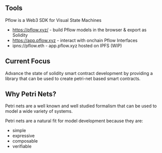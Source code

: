 ## Tools

Pflow is a Web3 SDK for Visual State Machines

- https://pflow.xyz/ - build Pflow models in the browser & export as Solidity
- https://app.pflow.xyz - interact with onchain Pflow Interfaces
- ipns://pflow.eth - app.pflow.xyz hosted on IPFS (WIP)

## Current Focus

Advance the state of solidity smart contract development by
providing a library that can be used to create petri-net based
smart contracts.

## Why Petri Nets?

Petri nets are a well known and well studied formalism that
can be used to model a wide variety of systems.

Petri nets are a natural fit for model development
because they are:

* simple
* expressive
* composable
* verifiable

